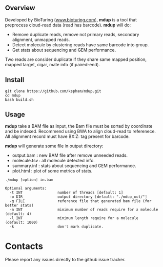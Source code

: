 ## Overview

Developed by BioTuring (www.bioturing.com), <b>mdup</b> is a tool that preprocess cloud-read data (read has barcode). <b>mdup</b> will do:

- Remove duplicate reads, remove not primary reads, secondary alignment, unmapped reads.
- Detect molecule by clustering reads have same barcode into group.
- Get stats about sequencing and GEM performance.

Two reads are consider duplicate if they share same mapped position, mapped target, cigar,
mate info (if paired-end).

## Install

```shell
git clone https://github.com/kspham/mdup.git
cd mdup
bash build.sh
```

## Usage

<b>mdup</b> take a BAM file as input, the Bam file must be sorted by coordinate and be indexed. Recommend using BWA to align cloud-read to referenece. All alignment record must have BX:Z: tag present for barcode.

<b>mdup</b> will generate some file in output directory:

- output.bam : new BAM file after remove unneeded reads.
- molecule.tsv : all molecule detected info.
- summary.inf : stats about sequencing and GEM performance.
- plot.html : plot of some metrics of stats.

```
./mdup [option] in.bam

Optional arguments:
  -t INT                number of threads [default: 1]
  -o DIR                output directory [default: "./mdup_out/"]
  -g FILE               reference file that generated bam file (for better stats)
  -n INT                minimum number of reads require for a molecule (default: 4)
  -l INT                minimum length require for a molecule (default: 1000)
  -k                    don't mark duplicate.
```

# Contacts

Please report any issues directly to the github issue tracker.
